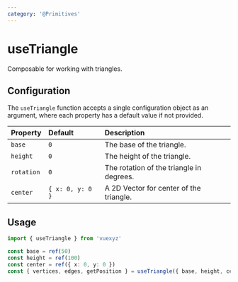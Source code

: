 ```yaml
---
category: '@Primitives'
---
```


# useTriangle

Composable for working with triangles.

## Configuration

The `useTriangle` function accepts a single configuration object as an argument, where each property has a default value if not provided.

| Property   | Default          | Description                              |
|:-----------|:-----------------|:-----------------------------------------|
| `base`     | `0`              | The base of the triangle.                |
| `height`   | `0`              | The height of the triangle.              |
| `rotation` | `0`              | The rotation of the triangle in degrees. |
| `center`   | `{ x: 0, y: 0 }` | A 2D Vector for center of the triangle.  |

## Usage

```ts
import { useTriangle } from 'vuexyz'

const base = ref(50)
const height = ref(100)
const center = ref({ x: 0, y: 0 })
const { vertices, edges, getPosition } = useTriangle({ base, height, center })
```

